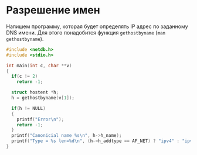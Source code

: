 # Разрешение имен  
Напишем программу, которая будет определять IP адрес по заданному DNS имени. Для этого понадобится функция `gethostbyname` (`man gethostbyname`).  
```C
#include <netdb.h>
#include <stdio.h>

int main(int c, char **v)
{
  if(c != 2)
    return -1;

  struct hostent *h;
  h = gethostbyname(v[1]);

  if(h != NULL)
  {
    printf("Error\n");
    return -1;
  }
  printf("Canonicial name %s\n", h->h_name);
  printf("Type = %s len=%d\n", (h->h_addtype == AF_NET) ? "ipv4" : "ipv6", h->h_length);
}
```
